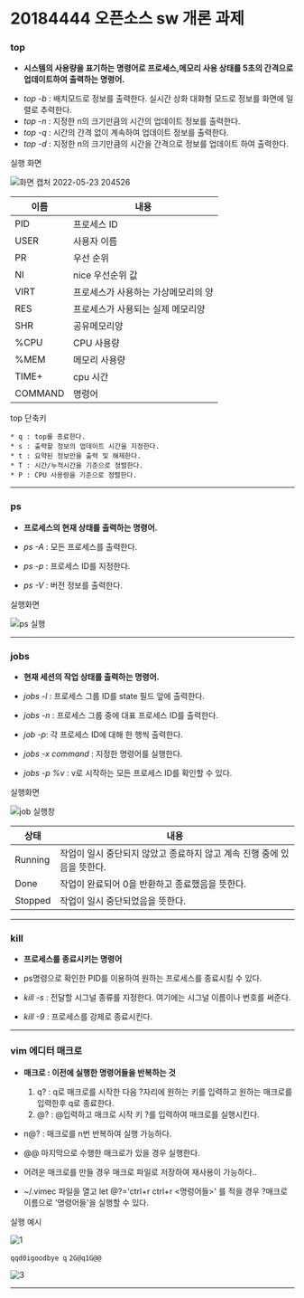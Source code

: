 # 20184444 오픈소스 sw 개론 과제

### top 
  - **시스템의 사용량을 표기하는 명령어로 프로세스,메모리 사용 상태를 5초의 간격으로 업데이트하여 출력하는 명령어.**

   * *top -b* : 배치모드로 정보를 출력한다. 실시간 상화 대화형 모드로 정보를 화면에 일렬로 추력한다.
   * *top -n* : 지정한 n의 크기만큼의 시간의 업데이트 정보를 출력한다.
   * *top -q* : 시간의 간격 없이 계속하여 업데이트 정보를 출력한다.
   * *top -d* : 지정한 n의 크기만큼의 시간을 간격으로 정보를 업데이트 하여 출력한다.

실행 화면

![화면 캡처 2022-05-23 204526](https://user-images.githubusercontent.com/44859978/169813311-c9322266-fbd7-4881-a6c2-01a27528c75b.png)

|이름|내용|
|------|------|
|PID|프로세스 ID|
|USER|사용자 이름|
|PR|우선 순위|
|NI|nice 우선순위 값|
|VIRT|프로세스가 사용하는 가상메모리의 양|
|RES|프로세스가 사용되는 실제 메모리양|
|SHR|공유메모리양|
|%CPU|CPU 사용량|
|%MEM|메모리 사용량|
|TIME+|cpu 시간|
|COMMAND|명령어|

  top 단축키
    
    * q : top를 종료한다.
    * s : 출력할 정보의 업데이트 시간을 지정한다.
    * t : 요약된 정보만을 출력 및 해제한다.
    * T : 시간/누적시간을 기준으로 정렬한다.
    * P : CPU 사용량을 기준으로 정렬한다.

---

### ps

 - **프로세스의 현재 상태를 출력하는 명령어.**
 
 - *ps -A* : 모든 프로세스를 출력한다.
 - *ps -p* : 프로세스 ID를 지정한다.
 - *ps -V* : 버전 정보를 출력한다. 
 
 실행화면
 
 ![ps 실행](https://user-images.githubusercontent.com/44859978/169820462-1a7cdc50-bcb8-44a3-875c-f269aefe2236.png)

---

### jobs

  - **현재 세션의 작업 상태를 출력하는 명령어.**
  
  - *jobs -l* : 프로세스 그룹 ID를 state 필드 앞에 출력한다.
  - *jobs -n* : 프로세스 그룹 중에 대표 프로세스 ID를 출력한다.
  - *job -p*: 각 프로세스 ID에 대해 한 행씩 출력한다.
  - *jobs -x command* : 지정한 명령어를 실행한다.
  - *jobs -p %v* : v로 시작하는 모든 프로세스 ID를 확인할 수 있다.

 실행화면
 
![job 실행창](https://user-images.githubusercontent.com/44859978/169821185-26f00e0b-9bd4-4679-accc-9fbd661cc072.png)

|상태|내용|
|------|------|
|Running|작업이 일시 중단되지 않았고 종료하지 않고 계속 진행 중에 있음을 뜻한다.|
|Done|작업이 완료되어 0을 반환하고 종료했음을 뜻한다.|
|Stopped|작업이 일시 중단되었음을 뜻한다.|

---

### kill
 
 - **프로세스를 종료시키는 명령어**
 - ps명령으로 확인한 PID를 이용하여 원하는 프로세스를 종료시킬 수 있다.


 - *kill -s* : 전달할 시그널 종류를 지정한다. 여기에는 시그널 이름이나 번호를 써준다.
 - *kill -9* : 프로세스를 강제로 종료시킨다. 

---

### vim 에디터 매크로

  - **매크로 : 이전에 실행한 명령어들을 반복하는 것**
     1) q? : q로 매크로를 시작한 다음 ?자리에 원하는 키를 입력하고 원하는 매크로를 입력한후 q로 종료한다.
     2) @? : @입력하고 매크로 시작 키 ?를 입력하여 매크로를 실행시킨다.
  -  n@? : 매크로를 n번 반복하여 실행 가능하다.
  -  @@ 마지막으로 수행한 매크로가 있을 경우 실행한다.


  - 어려운 매크로를 만들 경우 매크로 파일로 저장하여 재사용이 가능하다..
  - ~/.vimec 파일을 열고 let @?='ctrl+r ctrl+r <명렁어들>' 를 적을 경우 ?매크로 이름으로 '명령어들'을 실행할 수 있다.

실행 예시

![1](https://user-images.githubusercontent.com/44859978/169829764-b97c4729-8107-4b07-8261-dbd19cf99996.png)

  `qqd0igoodbye q`
 `2G@q1G@@`
 
![3](https://user-images.githubusercontent.com/44859978/169829639-b0f36bc6-e968-4fed-969a-b51c972561e9.png)



---

